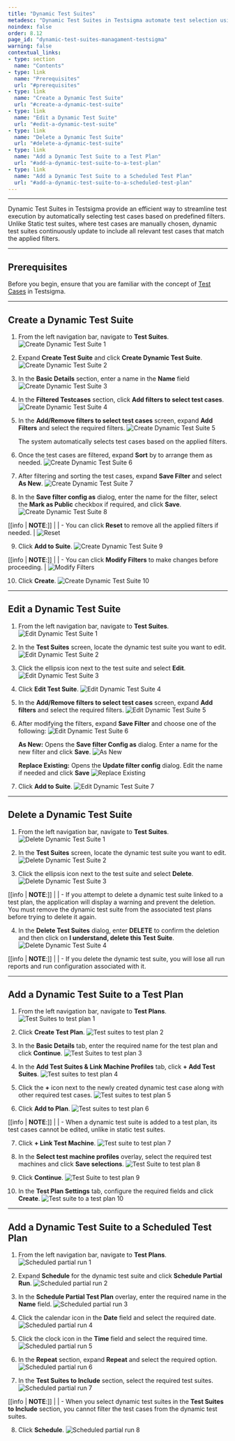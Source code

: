 ```yaml
---
title: "Dynamic Test Suites"
metadesc: "Dynamic Test Suites in Testsigma automate test selection using filters, ensuring efficient execution. Learn what they are, how they work, why they’re useful, and how to manage them."
noindex: false
order: 8.12
page_id: "dynamic-test-suites-managament-testsigma"
warning: false
contextual_links:
- type: section
  name: "Contents" 
- type: link
  name: "Prerequisites"
  url: "#prerequisites"
- type: link
  name: "Create a Dynamic Test Suite"
  url: "#create-a-dynamic-test-suite"
- type: link
  name: "Edit a Dynamic Test Suite"
  url: "#edit-a-dynamic-test-suite"
- type: link
  name: "Delete a Dynamic Test Suite"
  url: "#delete-a-dynamic-test-suite"   
- type: link
  name: "Add a Dynamic Test Suite to a Test Plan"
  url: "#add-a-dynamic-test-suite-to-a-test-plan" 
- type: link
  name: "Add a Dynamic Test Suite to a Scheduled Test Plan"
  url: "#add-a-dynamic-test-suite-to-a-scheduled-test-plan" 
---
```


---

Dynamic Test Suites in Testsigma provide an efficient way to streamline test execution by automatically selecting test cases based on predefined filters. Unlike Static test suites, where test cases are manually chosen, dynamic test suites continuously update to include all relevant test cases that match the applied filters. 

---

## **Prerequisites**

Before you begin, ensure that you are familiar with the concept of [Test Cases](https://testsigma.com/docs/test-cases/manage/add-edit-delete/) in Testsigma. 

---

## **Create a Dynamic Test Suite**

1. From the left navigation bar, navigate to **Test Suites**. 
   ![Create Dynamic Test Suite 1](https://s3.amazonaws.com/static-docs.testsigma.com/new_images/projects/applications/Create_Dynamic_Suites_1.png)

2. Expand **Create Test Suite** and click **Create Dynamic Test Suite**.
   ![Create Dynamic Test Suite 2](https://s3.amazonaws.com/static-docs.testsigma.com/new_images/projects/applications/Create_Dynamic_Suites_2.png)
   
3. In the **Basic Details** section, enter a name in the **Name** field
   ![Create Dynamic Test Suite 3](https://s3.amazonaws.com/static-docs.testsigma.com/new_images/projects/applications/Create_Dynamic_Suites_3.png)
   
4. In the **Filtered Testcases** section, click **Add filters to select test cases**. 
   ![Create Dynamic Test Suite 4](https://s3.amazonaws.com/static-docs.testsigma.com/new_images/projects/applications/Create_Dynamic_Suites_4.png)
   
5. In the **Add/Remove filters to select test cases** screen, expand **Add Filters** and select the required filters.
   ![Create Dynamic Test Suite 5](https://s3.amazonaws.com/static-docs.testsigma.com/new_images/projects/applications/Create_Dynamic_Suites_5.png)
   
   The system automatically selects test cases based on the applied filters. 
    
6. Once the test cases are filtered, expand **Sort** by to arrange them as needed. 
   ![Create Dynamic Test Suite 6](https://s3.amazonaws.com/static-docs.testsigma.com/new_images/projects/applications/Create_Dynamic_Suites_6.png)
   
7. After filtering and sorting the test cases, expand **Save Filter** and select **As New**.
   ![Create Dynamic Test Suite 7](https://s3.amazonaws.com/static-docs.testsigma.com/new_images/projects/applications/Create_Dynamic_Suites_7.png)
   
8. In the **Save filter config as** dialog, enter the name for the filter, select the **Mark as Public** checkbox if required, and click **Save**. 
   ![Create Dynamic Test Suite 8](https://s3.amazonaws.com/static-docs.testsigma.com/new_images/projects/applications/Create_dynamic_suite_8.1.png)

[[info | **NOTE**:]]
|
| - You can click **Reset** to remove all the applied filters if needed.
|   ![Reset](https://s3.amazonaws.com/static-docs.testsigma.com/new_images/projects/applications/Create_Dynamic_Suites_Note_1.png)

9. Click **Add to Suite**. 
   ![Create Dynamic Test Suite 9](https://s3.amazonaws.com/static-docs.testsigma.com/new_images/projects/applications/Create_dynamic_suite_9.2.png)

[[info | **NOTE**:]]
|
| - You can click **Modify Filters** to make changes before proceeding. 
|   ![Modify Filters](https://s3.amazonaws.com/static-docs.testsigma.com/new_images/projects/applications/Create_Dynamic_Suites_Notes_2.png)  

10.  Click **Create**. 
    ![Create Dynamic Test Suite 10](https://s3.amazonaws.com/static-docs.testsigma.com/new_images/projects/applications/Create_dynamic_suite_10.2.png)
       

---

## **Edit a Dynamic Test Suite**

1. From the left navigation bar, navigate to **Test Suites**.
   ![Edit Dynamic Test Suite 1](https://s3.amazonaws.com/static-docs.testsigma.com/new_images/projects/applications/Edit_Dynamic_Suites_1.png)

2. In the **Test Suites** screen, locate the dynamic test suite you want to edit.
   ![Edit Dynamic Test Suite 2](https://s3.amazonaws.com/static-docs.testsigma.com/new_images/projects/applications/Edit_Dynamic_Suites_2.png)

3. Click the ellipsis icon next to the test suite and select **Edit**.
   ![Edit Dynamic Test Suite 3](https://s3.amazonaws.com/static-docs.testsigma.com/new_images/projects/applications/Edit_dynamic_Suite_3.1.png)

4. Click **Edit Test Suite**.
   ![Edit Dynamic Test Suite 4](https://s3.amazonaws.com/static-docs.testsigma.com/new_images/projects/applications/Edit_dynamic_suite_4.1.png)

5. In the **Add/Remove filters to select test cases** screen, expand **Add filters** and select the required filters.
   ![Edit Dynamic Test Suite 5](https://s3.amazonaws.com/static-docs.testsigma.com/new_images/projects/applications/Edit_Dynamic_Suites_5.png)

6. After modifying the filters, expand **Save Filter**  and choose one of the following:
   ![Edit Dynamic Test Suite 6](https://s3.amazonaws.com/static-docs.testsigma.com/new_images/projects/applications/Edit_Dynamic_Suites_6.png)

   **As New:** Opens the **Save filter Config as** dialog. Enter a name for the new filter and click **Save**.
   ![As New](https://s3.amazonaws.com/static-docs.testsigma.com/new_images/projects/applications/Edit_dynamic_suite_6.1.1.png)

   **Replace Existing:** Opens the **Update filter config** dialog. Edit the name if needed and click **Save**
   ![Replace Existing](https://s3.amazonaws.com/static-docs.testsigma.com/new_images/projects/applications/Edit_dynamic_suite_6.2.1.png)

7. Click **Add to Suite**.
   ![Edit Dynamic Test Suite 7](https://s3.amazonaws.com/static-docs.testsigma.com/new_images/projects/applications/Edit_dynamic_suite_7.1.png)

---

## **Delete a Dynamic Test Suite**

1. From the left navigation bar, navigate to **Test Suites**.
   ![Delete Dynamic Test Suite 1](https://s3.amazonaws.com/static-docs.testsigma.com/new_images/projects/applications/Delete_Dynamic_Suites_1.png)

2. In the **Test Suites** screen, locate the dynamic test suite you want to edit.
   ![Delete Dynamic Test Suite 2 ](https://s3.amazonaws.com/static-docs.testsigma.com/new_images/projects/applications/Delete_Dynamic_Suites_2.png)

3. Click the ellipsis icon next to the test suite and select **Delete**.
   ![Delete Dynamic Test Suite 3](https://s3.amazonaws.com/static-docs.testsigma.com/new_images/projects/applications/Delete_Dynamic_Suites_3.png)

[[info | **NOTE**:]]
|
| - If you attempt to delete a dynamic test suite linked to a test plan, the application will display a warning and prevent the deletion. You must remove the dynamic test suite from the associated test plans before trying to delete it again.


4. In the **Delete Test Suites** dialog, enter **DELETE** to confirm the deletion and then click on **I understand, delete this Test Suite**.
   ![Delete Dynamic Test Suite 4](https://s3.amazonaws.com/static-docs.testsigma.com/new_images/projects/applications/Delete_Dynamic_Suites_4.1.png)

[[info | **NOTE**:]]
|
| - If you delete the dynamic test suite, you will lose all run reports and run configuration associated with it.

---

## **Add a Dynamic Test Suite to a Test Plan**

1. From the left navigation bar, navigate to **Test Plans**.
   ![Test Suites to test plan 1](https://s3.amazonaws.com/static-docs.testsigma.com/new_images/projects/applications/Test_Suites_to_Test_Plan_1.png)

2. Click **Create Test Plan**.
   ![Test suites to test plan 2](https://s3.amazonaws.com/static-docs.testsigma.com/new_images/projects/applications/Test_Suites_to_Test_Plan_2.1.png)

3. In the **Basic Details** tab, enter the required name for the test plan and click **Continue**. 
   ![Test Suites to test plan 3](https://s3.amazonaws.com/static-docs.testsigma.com/new_images/projects/applications/Test_Suites_to_Test_Plan_3.2.png)

4. In the **Add Test Suites & Link Machine Profiles** tab, click **+ Add Test Suites**. 
   ![Test suites to test plan 4](https://s3.amazonaws.com/static-docs.testsigma.com/new_images/projects/applications/Test_suites_to_test_plans_4.png)
 
5. Click the **+** icon next to the newly created dynamic test case along with other required test cases.
   ![Test suites to test plan 5](https://s3.amazonaws.com/static-docs.testsigma.com/new_images/projects/applications/Test_Suites_to_test_plan_5.png)

6. Click **Add to Plan**.
   ![Test suites to test plan 6](https://s3.amazonaws.com/static-docs.testsigma.com/new_images/projects/applications/Test_suite_to_test_plan_6.1.png)
   
[[info | **NOTE**:]]
|
| - When a dynamic test suite is added to a test plan, its test cases cannot be edited, unlike in static test suites.

7. Click **+ Link Test Machine**. 
   ![Test suite to test plan 7](https://s3.amazonaws.com/static-docs.testsigma.com/new_images/projects/applications/Test_suite_to_a_test_plan_7.png)

8. In the **Select test machine profiles** overlay, select the required test machines and click **Save selections**. 
   ![Test Suite to test plan 8](https://s3.amazonaws.com/static-docs.testsigma.com/new_images/projects/applications/Test_suite_to_a_test_plan_8.png)

9. Click **Continue**.
   ![Test Suite to test plan 9](https://s3.amazonaws.com/static-docs.testsigma.com/new_images/projects/applications/Test_suite_to_a_test_plan_9.png)

10. In the **Test Plan Settings** tab, configure the required fields and click **Create**.
    ![Test suite to a test plan 10](https://s3.amazonaws.com/static-docs.testsigma.com/new_images/projects/applications/Test_suite_to_a_test_plan_10.1.png)

---

## **Add a Dynamic Test Suite to a Scheduled Test Plan**

1. From the left navigation bar, navigate to **Test Plans**.
   ![Scheduled partial run 1](https://s3.amazonaws.com/static-docs.testsigma.com/new_images/projects/applications/Scheduled_partial_run_1.png)

2. Expand **Schedule** for the dynamic test suite and click **Schedule Partial Run**. 
   ![Scheduled partial run 2](https://s3.amazonaws.com/static-docs.testsigma.com/new_images/projects/applications/Scheduled_Partial_run_2.png)

3. In the **Schedule Partial Test Plan** overlay, enter the required name in the **Name** field.
   ![Scheduled partial run 3](https://s3.amazonaws.com/static-docs.testsigma.com/new_images/projects/applications/Scheduled_partial_run_3.png)

4. Click the calendar icon in the **Date** field and select the required date.
   ![Scheduled partial run 4](https://s3.amazonaws.com/static-docs.testsigma.com/new_images/projects/applications/Scheduled_partial_run_4.png)

5. Click the clock icon in the **Time** field and select the required time. 
   ![Scheduled partial run 5](https://s3.amazonaws.com/static-docs.testsigma.com/new_images/projects/applications/Scheduled_partial_run_5.png)

6. In the **Repeat** section, expand **Repeat** and select the required option. 
   ![Scheduled partial run 6](https://s3.amazonaws.com/static-docs.testsigma.com/new_images/projects/applications/Scheduled_partial_run_6.png)

7. In the **Test Suites to Include** section, select the required test suites. 
   ![Scheduled partial run 7](https://s3.amazonaws.com/static-docs.testsigma.com/new_images/projects/applications/Scheduled_partial_run_7.png)

[[info | **NOTE**:]]
|
| - When you select dynamic test suites in the **Test Suites to Include** section, you cannot filter the test cases from the dynamic test suites. 

8. Click **Schedule**.
   ![Scheduled partial run 8](https://s3.amazonaws.com/static-docs.testsigma.com/new_images/projects/applications/Scheduled_partial_run_8.png)
   





